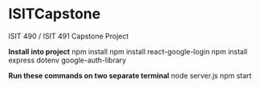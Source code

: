 # ISITCapstone
ISIT 490 / ISIT 491 Capstone Project

<b>Install into project</b>
npm install
npm install react-google-login
npm install express dotenv google-auth-library

<b>Run these commands on two separate terminal</b>
node server.js
npm start
